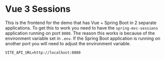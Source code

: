 # Vue 3 Sessions

This is the frontend for the demo that has Vue + Spring Boot in 2 separate applications. To get this to work
you need to have the `spring-mvc-sessions` application running on port `8080`. The reason this works is because of the environment variable set in `.env`. If the Spring Boot application is running on another port you will need to adjust the environment variable. 

```properties
VITE_API_URL=http://localhost:8080
```